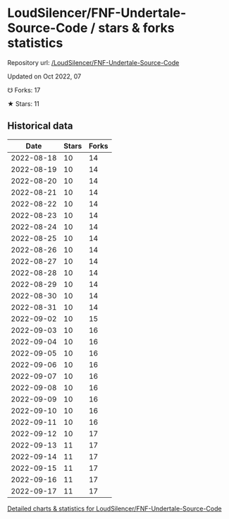 # LoudSilencer/FNF-Undertale-Source-Code / stars & forks statistics

Repository url: [/LoudSilencer/FNF-Undertale-Source-Code](https://github.com/LoudSilencer/FNF-Undertale-Source-Code)

Updated on Oct 2022, 07

☋ Forks: 17

★ Stars: 11

## Historical data
| Date | Stars | Forks |
|------|-------|-------|
| 2022-08-18 | 10 | 14 | 
| 2022-08-19 | 10 | 14 | 
| 2022-08-20 | 10 | 14 | 
| 2022-08-21 | 10 | 14 | 
| 2022-08-22 | 10 | 14 | 
| 2022-08-23 | 10 | 14 | 
| 2022-08-24 | 10 | 14 | 
| 2022-08-25 | 10 | 14 | 
| 2022-08-26 | 10 | 14 | 
| 2022-08-27 | 10 | 14 | 
| 2022-08-28 | 10 | 14 | 
| 2022-08-29 | 10 | 14 | 
| 2022-08-30 | 10 | 14 | 
| 2022-08-31 | 10 | 14 | 
| 2022-09-02 | 10 | 15 | 
| 2022-09-03 | 10 | 16 | 
| 2022-09-04 | 10 | 16 | 
| 2022-09-05 | 10 | 16 | 
| 2022-09-06 | 10 | 16 | 
| 2022-09-07 | 10 | 16 | 
| 2022-09-08 | 10 | 16 | 
| 2022-09-09 | 10 | 16 | 
| 2022-09-10 | 10 | 16 | 
| 2022-09-11 | 10 | 16 | 
| 2022-09-12 | 10 | 17 | 
| 2022-09-13 | 11 | 17 | 
| 2022-09-14 | 11 | 17 | 
| 2022-09-15 | 11 | 17 | 
| 2022-09-16 | 11 | 17 | 
| 2022-09-17 | 11 | 17 | 


[Detailed charts & statistics for LoudSilencer/FNF-Undertale-Source-Code](https://reviewgithub.com/rep/LoudSilencer/FNF-Undertale-Source-Code)
